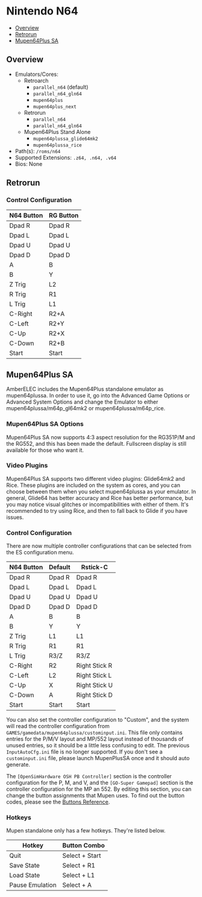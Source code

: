 # Nintendo N64

- [Overview](#overview)
- [Retrorun](#retrorun)
- [Mupen64Plus SA](#mupen64plus-sa)

## Overview

- Emulators/Cores:
  - Retroarch
    - `parallel_n64` (default)
    - `parallel_n64_gln64`
    - `mupen64plus`
    - `mupen64plus_next`
  - Retrorun
    - `parallel_n64`
    - `parallel_n64_gln64`
  - Mupen64Plus Stand Alone
    - `mupen64plussa_glide64mk2`
    - `mupen64plussa_rice`
- Path(s): `/roms/n64`
- Supported Extensions: `.z64, .n64, .v64`
- Bios: None

## Retrorun

### Control Configuration

| N64 Button | RG Button |
|------------|-----------|
| Dpad R     | Dpad R    |
| Dpad L     | Dpad L    |
| Dpad U     | Dpad U    |
| Dpad D     | Dpad D    |
| A          | B         |
| B          | Y         |
| Z Trig     | L2        |
| R Trig     | R1        |
| L Trig     | L1        |
| C-Right    | R2+A      |
| C-Left     | R2+Y      |
| C-Up       | R2+X      |
| C-Down     | R2+B      |
| Start      | Start     |

## Mupen64Plus SA

AmberELEC includes the Mupen64Plus standalone emulator as mupen64plussa. In order to use it, go into the Advanced Game Options or Advanced System Options and change the Emulator to either mupen64plussa/m64p_gl64mk2 or mupen64plussa/m64p_rice.

### Mupen64Plus SA Options

Mupen64Plus SA now supports 4:3 aspect resolution for the RG351P/M and the RG552, and this has been made the default. Fullscreen display is still available for those who want it.

### Video Plugins

Mupen64Plus SA supports two different video plugins: Glide64mk2 and Rice. These plugins are included on the system as cores, and you can choose between them when you select mupen64plussa as your emulator. In general, Glide64 has better accuracy and Rice has better performance, but you may notice visual glitches or incompatibilities with either of them. It's recommended to try using Rice, and then to fall back to Glide if you have issues.

### Control Configuration

There are now multiple controller configurations that can be selected from the ES configuration menu.

| N64 Button | Default | Rstick-C          |
|------------|---------|-------------------|
| Dpad R     | Dpad R  | Dpad R            |
| Dpad L     | Dpad L  | Dpad L            |
| Dpad U     | Dpad U  | Dpad U            |
| Dpad D     | Dpad D  | Dpad D            |
| A          | B       | B                 |
| B          | Y       | Y                 |
| Z Trig     | L1      | L1                |
| R Trig     | R1      | R1                |
| L Trig     | R3/Z    | R3/Z              |
| C-Right    | R2      | Right Stick R     |
| C-Left     | L2      | Right Stick L     |
| C-Up       | X       | Right Stick U     |
| C-Down     | A       | Right Stick D     |
| Start      | Start   | Start             |

You can also set the controller configuration to "Custom", and the system will read the controller configuration from `GAMES/gamedata/mupen64plussa/custominput.ini`. This file only contains entries for the P/M/V layout and MP/552 layout instead of thousands of unused entries, so it should be a little less confusing to edit. The previous `InputAutoCfg.ini` file is no longer supported. If you don't see a `custominput.ini` file, please launch MupenPlusSA once and it should auto generate.

The `[OpenSimHardware OSH PB Controller]` section is the controller configuration for the P, M, and V, and the `[GO-Super Gamepad]` section is the controller configuration for the MP an 552. By editing this section, you can change the button assignments that Mupen uses. To find out the button codes, please see the [Buttons Reference](/guides/advanced-topics#buttons-reference).


### Hotkeys

Mupen standalone only has a few hotkeys. They're listed below.

| Hotkey          | Button Combo   |
|-----------------|----------------|
| Quit            | Select + Start |
| Save State      | Select + R1    |
| Load State      | Select + L1    |
| Pause Emulation | Select + A     |
